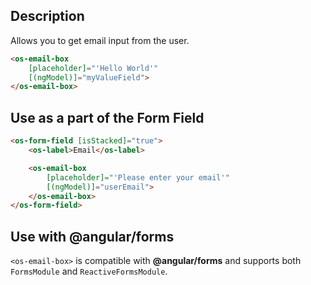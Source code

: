 ## Description

Allows you to get email input from the user.

```html
<os-email-box
    [placeholder]="'Hello World'"
    [(ngModel)]="myValueField">
</os-email-box>
```

## Use as a part of the Form Field

```html
<os-form-field [isStacked]="true">
    <os-label>Email</os-label>

    <os-email-box
        [placeholder]="'Please enter your email'"
        [(ngModel)]="userEmail">
    </os-email-box>
</os-form-field>
```

## Use with **@angular/forms**

`<os-email-box>` is compatible with **@angular/forms** and supports both `FormsModule` and `ReactiveFormsModule`.
